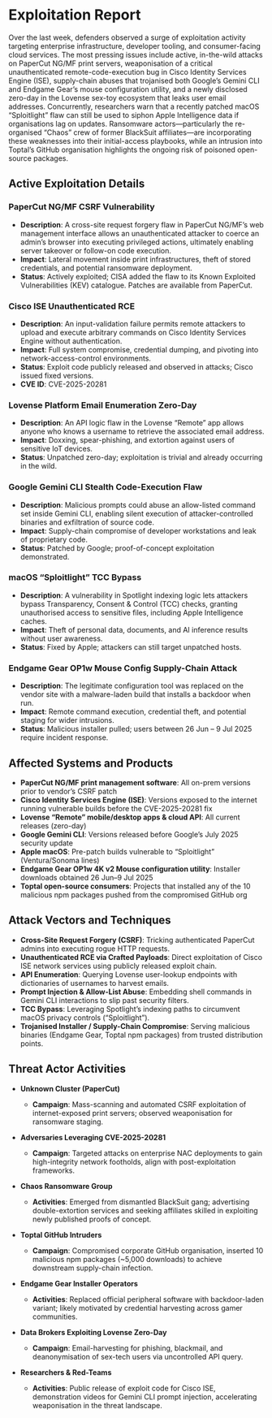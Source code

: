 # Exploitation Report

Over the last week, defenders observed a surge of exploitation activity targeting enterprise infrastructure, developer tooling, and consumer-facing cloud services. The most pressing issues include active, in-the-wild attacks on PaperCut NG/MF print servers, weaponisation of a critical unauthenticated remote-code-execution bug in Cisco Identity Services Engine (ISE), supply-chain abuses that trojanised both Google’s Gemini CLI and Endgame Gear’s mouse configuration utility, and a newly disclosed zero-day in the Lovense sex-toy ecosystem that leaks user email addresses. Concurrently, researchers warn that a recently patched macOS “Sploitlight” flaw can still be used to siphon Apple Intelligence data if organisations lag on updates. Ransomware actors—particularly the re-organised “Chaos” crew of former BlackSuit affiliates—are incorporating these weaknesses into their initial-access playbooks, while an intrusion into Toptal’s GitHub organisation highlights the ongoing risk of poisoned open-source packages.

## Active Exploitation Details

### PaperCut NG/MF CSRF Vulnerability
- **Description**: A cross-site request forgery flaw in PaperCut NG/MF’s web management interface allows an unauthenticated attacker to coerce an admin’s browser into executing privileged actions, ultimately enabling server takeover or follow-on code execution.  
- **Impact**: Lateral movement inside print infrastructures, theft of stored credentials, and potential ransomware deployment.  
- **Status**: Actively exploited; CISA added the flaw to its Known Exploited Vulnerabilities (KEV) catalogue. Patches are available from PaperCut.  

### Cisco ISE Unauthenticated RCE
- **Description**: An input-validation failure permits remote attackers to upload and execute arbitrary commands on Cisco Identity Services Engine without authentication.  
- **Impact**: Full system compromise, credential dumping, and pivoting into network-access-control environments.  
- **Status**: Exploit code publicly released and observed in attacks; Cisco issued fixed versions.  
- **CVE ID**: CVE-2025-20281  

### Lovense Platform Email Enumeration Zero-Day
- **Description**: An API logic flaw in the Lovense “Remote” app allows anyone who knows a username to retrieve the associated email address.  
- **Impact**: Doxxing, spear-phishing, and extortion against users of sensitive IoT devices.  
- **Status**: Unpatched zero-day; exploitation is trivial and already occurring in the wild.  

### Google Gemini CLI Stealth Code-Execution Flaw
- **Description**: Malicious prompts could abuse an allow-listed command set inside Gemini CLI, enabling silent execution of attacker-controlled binaries and exfiltration of source code.  
- **Impact**: Supply-chain compromise of developer workstations and leak of proprietary code.  
- **Status**: Patched by Google; proof-of-concept exploitation demonstrated.  

### macOS “Sploitlight” TCC Bypass
- **Description**: A vulnerability in Spotlight indexing logic lets attackers bypass Transparency, Consent & Control (TCC) checks, granting unauthorised access to sensitive files, including Apple Intelligence caches.  
- **Impact**: Theft of personal data, documents, and AI inference results without user awareness.  
- **Status**: Fixed by Apple; attackers can still target unpatched hosts.  

### Endgame Gear OP1w Mouse Config Supply-Chain Attack
- **Description**: The legitimate configuration tool was replaced on the vendor site with a malware-laden build that installs a backdoor when run.  
- **Impact**: Remote command execution, credential theft, and potential staging for wider intrusions.  
- **Status**: Malicious installer pulled; users between 26 Jun – 9 Jul 2025 require incident response.  

## Affected Systems and Products

- **PaperCut NG/MF print management software**: All on-prem versions prior to vendor’s CSRF patch  
- **Cisco Identity Services Engine (ISE)**: Versions exposed to the internet running vulnerable builds before the CVE-2025-20281 fix  
- **Lovense “Remote” mobile/desktop apps & cloud API**: All current releases (zero-day)  
- **Google Gemini CLI**: Versions released before Google’s July 2025 security update  
- **Apple macOS**: Pre-patch builds vulnerable to “Sploitlight” (Ventura/Sonoma lines)  
- **Endgame Gear OP1w 4K v2 Mouse configuration utility**: Installer downloads obtained 26 Jun–9 Jul 2025  
- **Toptal open-source consumers**: Projects that installed any of the 10 malicious npm packages pushed from the compromised GitHub org  

## Attack Vectors and Techniques

- **Cross-Site Request Forgery (CSRF)**: Tricking authenticated PaperCut admins into executing rogue HTTP requests.  
- **Unauthenticated RCE via Crafted Payloads**: Direct exploitation of Cisco ISE network services using publicly released exploit chain.  
- **API Enumeration**: Querying Lovense user-lookup endpoints with dictionaries of usernames to harvest emails.  
- **Prompt Injection & Allow-List Abuse**: Embedding shell commands in Gemini CLI interactions to slip past security filters.  
- **TCC Bypass**: Leveraging Spotlight’s indexing paths to circumvent macOS privacy controls (“Sploitlight”).  
- **Trojanised Installer / Supply-Chain Compromise**: Serving malicious binaries (Endgame Gear, Toptal npm packages) from trusted distribution points.  

## Threat Actor Activities

- **Unknown Cluster (PaperCut)**  
  - **Campaign**: Mass-scanning and automated CSRF exploitation of internet-exposed print servers; observed weaponisation for ransomware staging.  

- **Adversaries Leveraging CVE-2025-20281**  
  - **Campaign**: Targeted attacks on enterprise NAC deployments to gain high-integrity network footholds, align with post-exploitation frameworks.  

- **Chaos Ransomware Group**  
  - **Activities**: Emerged from dismantled BlackSuit gang; advertising double-extortion services and seeking affiliates skilled in exploiting newly published proofs of concept.  

- **Toptal GitHub Intruders**  
  - **Campaign**: Compromised corporate GitHub organisation, inserted 10 malicious npm packages (~5,000 downloads) to achieve downstream supply-chain infection.  

- **Endgame Gear Installer Operators**  
  - **Activities**: Replaced official peripheral software with backdoor-laden variant; likely motivated by credential harvesting across gamer communities.  

- **Data Brokers Exploiting Lovense Zero-Day**  
  - **Campaign**: Email-harvesting for phishing, blackmail, and deanonymisation of sex-tech users via uncontrolled API query.  

- **Researchers & Red-Teams**  
  - **Activities**: Public release of exploit code for Cisco ISE, demonstration videos for Gemini CLI prompt injection, accelerating weaponisation in the threat landscape.  


